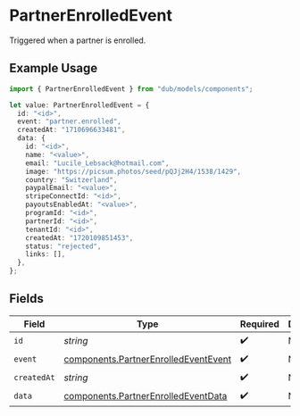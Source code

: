 # PartnerEnrolledEvent

Triggered when a partner is enrolled.

## Example Usage

```typescript
import { PartnerEnrolledEvent } from "dub/models/components";

let value: PartnerEnrolledEvent = {
  id: "<id>",
  event: "partner.enrolled",
  createdAt: "1710696633481",
  data: {
    id: "<id>",
    name: "<value>",
    email: "Lucile_Lebsack@hotmail.com",
    image: "https://picsum.photos/seed/pQJj2H4/1538/1429",
    country: "Switzerland",
    paypalEmail: "<value>",
    stripeConnectId: "<id>",
    payoutsEnabledAt: "<value>",
    programId: "<id>",
    partnerId: "<id>",
    tenantId: "<id>",
    createdAt: "1720109851453",
    status: "rejected",
    links: [],
  },
};
```

## Fields

| Field                                                                                        | Type                                                                                         | Required                                                                                     | Description                                                                                  |
| -------------------------------------------------------------------------------------------- | -------------------------------------------------------------------------------------------- | -------------------------------------------------------------------------------------------- | -------------------------------------------------------------------------------------------- |
| `id`                                                                                         | *string*                                                                                     | :heavy_check_mark:                                                                           | N/A                                                                                          |
| `event`                                                                                      | [components.PartnerEnrolledEventEvent](../../models/components/partnerenrolledeventevent.md) | :heavy_check_mark:                                                                           | N/A                                                                                          |
| `createdAt`                                                                                  | *string*                                                                                     | :heavy_check_mark:                                                                           | N/A                                                                                          |
| `data`                                                                                       | [components.PartnerEnrolledEventData](../../models/components/partnerenrolledeventdata.md)   | :heavy_check_mark:                                                                           | N/A                                                                                          |